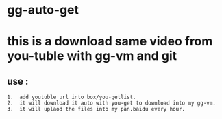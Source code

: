 # gg-auto-get
# this is a download same video from you-tuble with gg-vm and git
## use :
	1.	add youtuble url into box/you-getlist.
	2.	it will download it auto with you-get to download into my gg-vm.
	3.	it will uplaod the files into my pan.baidu every hour.
